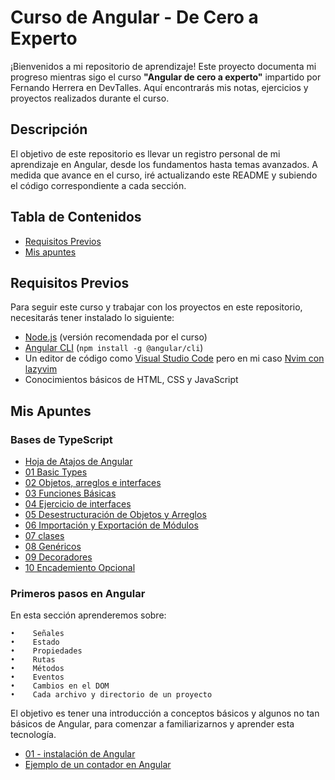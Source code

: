 # Curso de Angular - De Cero a Experto

¡Bienvenidos a mi repositorio de aprendizaje! Este proyecto documenta mi progreso mientras sigo el curso **"Angular de cero a experto"** impartido por Fernando Herrera en DevTalles. Aquí encontrarás mis notas, ejercicios y proyectos realizados durante el curso.

## Descripción

El objetivo de este repositorio es llevar un registro personal de mi aprendizaje en Angular, desde los fundamentos hasta temas avanzados. A medida que avance en el curso, iré actualizando este README y subiendo el código correspondiente a cada sección.

## Tabla de Contenidos

- [Requisitos Previos](#requisitos-previos)
- [Mis apuntes](#mis-apuntes)

## Requisitos Previos

Para seguir este curso y trabajar con los proyectos en este repositorio, necesitarás tener instalado lo siguiente:

- [Node.js](https://nodejs.org/) (versión recomendada por el curso)
- [Angular CLI](https://angular.io/cli) (`npm install -g @angular/cli`)
- Un editor de código como [Visual Studio Code](https://code.visualstudio.com/) pero en mi caso [Nvim con lazyvim](https://www.lazyvim.org/installation)
- Conocimientos básicos de HTML, CSS y JavaScript

## Mis Apuntes

### Bases de TypeScript

- [Hoja de Atajos de Angular](./markdown/angular-cheat-sheet.pdf)
- [01 Basic Types](./markdown/01-basic-types.md)
- [02 Objetos, arreglos e interfaces](/markdown/02-objects-interfaces.md)
- [03 Funciones Básicas](./markdown/03-basic-functions.md)
- [04 Ejercicio de interfaces](./markdown/04-homework-types.md)
- [05 Desestructuración de Objetos y Arreglos](./markdown/05-desestructuring-Objects-Arrays.md)
- [06 Importación y Exportación de Módulos](./markdown/06-import-export.md)
- [07 clases](./markdown/07-clases.md)
- [08 Genéricos](./markdown/08-generics.md)
- [09 Decoradores](./markdown/09-decorators.md)
- [10 Encademiento Opcional](./markdown/10-ecadenamiento-opcional.md)

### Primeros pasos en Angular

En esta sección aprenderemos sobre:

    •    Señales
    •    Estado
    •    Propiedades
    •    Rutas
    •    Métodos
    •    Eventos
    •    Cambios en el DOM
    •    Cada archivo y directorio de un proyecto

El objetivo es tener una introducción a conceptos básicos y algunos no tan básicos de Angular, para comenzar a familiarizarnos y aprender esta tecnología.

- [01 - instalación de Angular](./markdown/01-bases.md)
- [Ejemplo de un contador en Angular](./markdown/ejemplo-contador.md)
